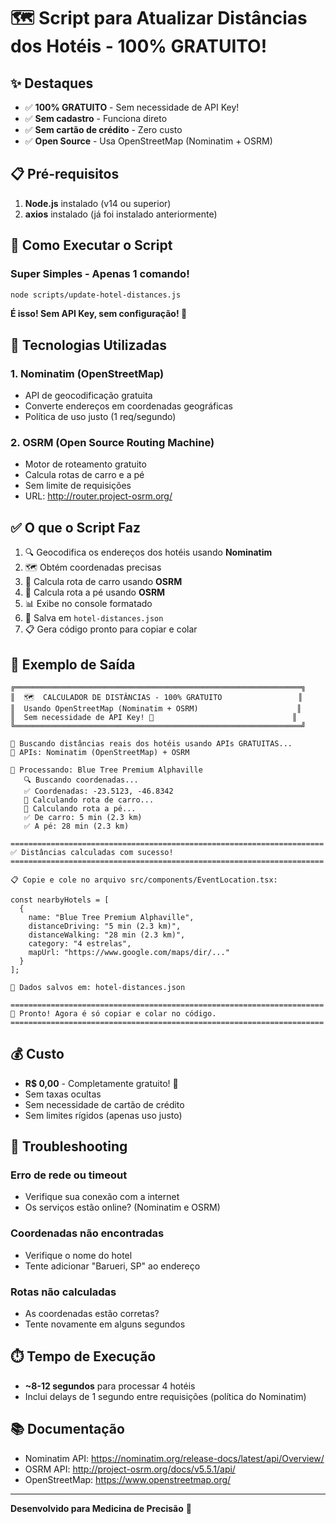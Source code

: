 # 🗺️ Script para Atualizar Distâncias dos Hotéis - 100% GRATUITO!

## ✨ Destaques

- ✅ **100% GRATUITO** - Sem necessidade de API Key!
- ✅ **Sem cadastro** - Funciona direto
- ✅ **Sem cartão de crédito** - Zero custo
- ✅ **Open Source** - Usa OpenStreetMap (Nominatim + OSRM)

## 📋 Pré-requisitos

1. **Node.js** instalado (v14 ou superior)
2. **axios** instalado (já foi instalado anteriormente)

## 🚀 Como Executar o Script

### Super Simples - Apenas 1 comando!

```bash
node scripts/update-hotel-distances.js
```

**É isso! Sem API Key, sem configuração! 🎉**

## 🔧 Tecnologias Utilizadas

### 1. **Nominatim (OpenStreetMap)**
- API de geocodificação gratuita
- Converte endereços em coordenadas geográficas
- Política de uso justo (1 req/segundo)

### 2. **OSRM (Open Source Routing Machine)**
- Motor de roteamento gratuito
- Calcula rotas de carro e a pé
- Sem limite de requisições
- URL: http://router.project-osrm.org/

## ✅ O que o Script Faz

1. 🔍 Geocodifica os endereços dos hotéis usando **Nominatim**
2. 🗺️ Obtém coordenadas precisas
3. 🚗 Calcula rota de carro usando **OSRM**
4. 🚶 Calcula rota a pé usando **OSRM**
5. 📊 Exibe no console formatado
6. 💾 Salva em `hotel-distances.json`
7. 📋 Gera código pronto para copiar e colar

## 📄 Exemplo de Saída

```
╔════════════════════════════════════════════════════════════════╗
║  🗺️  CALCULADOR DE DISTÂNCIAS - 100% GRATUITO                 ║
║  Usando OpenStreetMap (Nominatim + OSRM)                      ║
║  Sem necessidade de API Key! 🎉                               ║
╚════════════════════════════════════════════════════════════════╝

🚀 Buscando distâncias reais dos hotéis usando APIs GRATUITAS...
📡 APIs: Nominatim (OpenStreetMap) + OSRM

📍 Processando: Blue Tree Premium Alphaville
   🔍 Buscando coordenadas...
   ✅ Coordenadas: -23.5123, -46.8342
   🚗 Calculando rota de carro...
   🚶 Calculando rota a pé...
   ✅ De carro: 5 min (2.3 km)
   ✅ A pé: 28 min (2.3 km)

======================================================================
✅ Distâncias calculadas com sucesso!
======================================================================

📋 Copie e cole no arquivo src/components/EventLocation.tsx:

const nearbyHotels = [
  {
    name: "Blue Tree Premium Alphaville",
    distanceDriving: "5 min (2.3 km)",
    distanceWalking: "28 min (2.3 km)",
    category: "4 estrelas",
    mapUrl: "https://www.google.com/maps/dir/..."
  }
];

💾 Dados salvos em: hotel-distances.json

======================================================================
🎉 Pronto! Agora é só copiar e colar no código.
======================================================================
```

## 💰 Custo

- **R$ 0,00** - Completamente gratuito! 🎉
- Sem taxas ocultas
- Sem necessidade de cartão de crédito
- Sem limites rígidos (apenas uso justo)

## 🐛 Troubleshooting

### Erro de rede ou timeout
- Verifique sua conexão com a internet
- Os serviços estão online? (Nominatim e OSRM)

### Coordenadas não encontradas
- Verifique o nome do hotel
- Tente adicionar "Barueri, SP" ao endereço

### Rotas não calculadas
- As coordenadas estão corretas?
- Tente novamente em alguns segundos

## ⏱️ Tempo de Execução

- **~8-12 segundos** para processar 4 hotéis
- Inclui delays de 1 segundo entre requisições (política do Nominatim)

## 📚 Documentação

- Nominatim API: https://nominatim.org/release-docs/latest/api/Overview/
- OSRM API: http://project-osrm.org/docs/v5.5.1/api/
- OpenStreetMap: https://www.openstreetmap.org/

---

**Desenvolvido para Medicina de Precisão** 🎯

